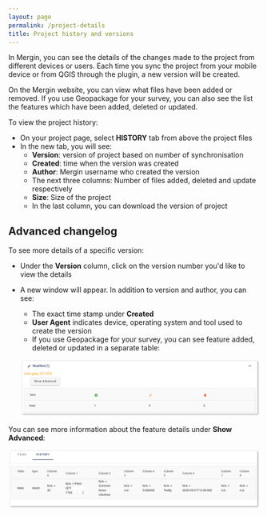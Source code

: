 ```yaml
---
layout: page
permalink: /project-details
title: Project history and versions
---
```


In Mergin, you can see the details of the changes made to the project from different devices or users. Each time you sync the project from your mobile device or from QGIS through the plugin, a new version will be created.

On the Mergin website, you can view what files have been added or removed. If you use Geopackage for your survey, you can also see the list the features which have been added, deleted or updated.

To view the project history:


- On your project page, select **HISTORY** tab from above the project files
- In the new tab, you will see:
  - **Version**: version of project based on number of synchronisation
  - **Created**: time when the version was created
  - **Author**: Mergin username who created the version
  - The next three columns: Number of files added, deleted and update respectively
  - **Size**: Size of the project
  - In the last column, you can download the version of project

## Advanced changelog

To see more details of a specific version:
- Under the **Version** column, click on the version number you'd like to view the details
- A new window will appear. In addition to version and author, you can see:
  - The exact time stamp under **Created**
  - **User Agent** indicates device, operating system and tool used to create the version
  - If you use Geopackage for your survey, you can see feature added, deleted or updated in a separate table:

  ![history](../images/web/web-history.png)

You can see more information about the feature details under **Show Advanced**:

  ![history advanced](../images/web/web-history-advanced.png)
